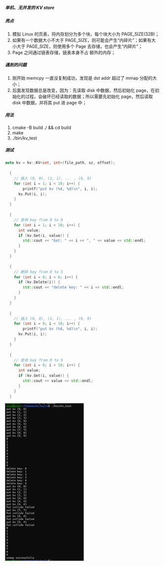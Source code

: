 ##### 单机、无并发的 KV store



##### 亮点

1. 模拟 Linux 的页表，将内存划分为多个块，每个块大小为 PAGE_SIZE(32B)；
2. 如果有一个数据大小不大于 PAGE_SIZE，则可能会产生“内碎片”；如果有大小大于 PAGE_SIZE，则使用多个 Page 去存储，也会产生“内碎片”；
3. Page 之间通过链表存储，链表本身不占 额外的内存；



##### 遇到的问题

1. 刚开始 memcpy 一直没复制成功，发现是 dst addr 超过了 mmap 分配的大小；
2. 后面发现数据总是改变，因为：先读取 disk 中数据，然后初始化 page，在初始化的过程，会破坏已经读取的数据；所以需要先初始化 page，然后读取 disk 中数据，并将其 put 进 page 中；



##### 用法

1. cmake -B build ./ && cd build
2. make
3. ./bin/kv_test



##### 测试

```cpp
auto kv = kv::KV<int, int>(file_path, sz, offset);

  {
    // 插入 (0, 0), (1, 1), ... , (9, 9)
    for (int i = 1; i < 10; i++) {
        printf("put kv (%d, %d)\n", i, i);
      kv.Put(i, i);
    }
  }

  {
    // 查询 key from 0 to 9
    for (int i = 1; i < 10; i++) {
      int value;
      if (kv.Get(i, value)) {
        std::cout << "Get: " << i << ", " << value << std::endl;
      }
    }
  }

  {
    // 删除 key from 0 to 5
    for (int i = 0; i < 6; i++) {
      if (kv.Delete(i)) {
        std::cout << "delete key: " << i << std::endl;
      }
    }
  }
  
  {
    // 插入 (0, 0), (1, 1), ... , (9, 9)
    for (int i = 0; i < 10; i++) {
        printf("put kv (%d, %d)\n", i, i);
      kv.Put(i, i);
    }
  }

  {
    // 查询 key from 0 to 9
    for (int i = 0; i < 10; i++) {
      int value;
      if (kv.Get(i, value)) {
        std::cout << value << std::endl;
      }
    }
  }
```

<img src="./assets/1.jpg" style="zoom:50%;" >
